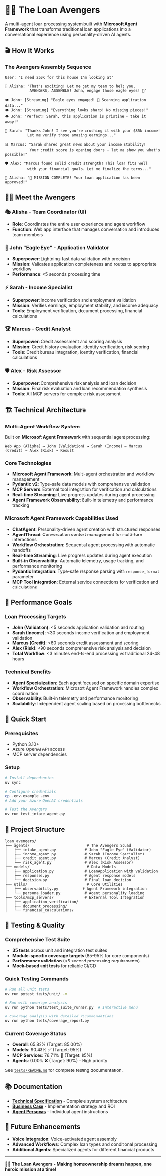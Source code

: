 # 🦸‍♂️ The Loan Avengers

A multi-agent loan processing system built with **Microsoft Agent Framework** that transforms traditional loan applications into a conversational experience using personality-driven AI agents.

## 🎬 **How It Works**

### **The Avengers Assembly Sequence**
```
User: "I need 250K for this house I'm looking at"

🌟 Alisha: "That's exciting! Let me get my team to help you.
           AVENGERS, ASSEMBLE! John, engage those eagle eyes! 🦅"

👁️ John: [Streaming] "Eagle eyes engaged! 🦅 Scanning application data..."
👁️ John: [Streaming] "Everything looks sharp! No missing pieces!"
👁️ John: "Perfect! Sarah, this application is pristine - take it away!"

💼 Sarah: "Thanks John! I see you're crushing it with your $85k income!
          Let me verify those amazing earnings..."

📊 Marcus: "Sarah shared great news about your income stability!
           Your credit score is opening doors - let me show you what's possible!"

🛡️ Alex: "Marcus found solid credit strength! This loan fits well
          with your financial goals. Let me finalize the terms..."

🌟 Alisha: "🎊 MISSION COMPLETE! Your loan application has been approved!"
```

## 🦸‍♂️ **Meet the Avengers**

### **🎭 Alisha - Team Coordinator (UI)**
- **Role**: Coordinates the entire user experience and agent workflow
- **Function**: Web app interface that manages conversation and introduces team members

### **🦅 John "Eagle Eye" - Application Validator**
- **Superpower**: Lightning-fast data validation with precision
- **Mission**: Validates application completeness and routes to appropriate workflow
- **Performance**: <5 seconds processing time

### **⚡ Sarah - Income Specialist**
- **Superpower**: Income verification and employment validation
- **Mission**: Verifies earnings, employment stability, and income adequacy
- **Tools**: Employment verification, document processing, financial calculations

### **🏆 Marcus - Credit Analyst**
- **Superpower**: Credit assessment and scoring analysis
- **Mission**: Credit history evaluation, identity verification, risk scoring
- **Tools**: Credit bureau integration, identity verification, financial calculations

### **🛡️ Alex - Risk Assessor**
- **Superpower**: Comprehensive risk analysis and loan decision
- **Mission**: Final risk evaluation and loan recommendation synthesis
- **Tools**: All MCP servers for complete risk assessment

## 🏗️ **Technical Architecture**

### **Multi-Agent Workflow System**
Built on **Microsoft Agent Framework** with sequential agent processing:

```
Web App (Alisha) → John (Validation) → Sarah (Income) → Marcus (Credit) → Alex (Risk) → Result
```

### **Core Technologies**
- **Microsoft Agent Framework**: Multi-agent orchestration and workflow management
- **Pydantic v2**: Type-safe data models with comprehensive validation
- **MCP Servers**: External tool integration for verification and calculations
- **Real-time Streaming**: Live progress updates during agent processing
- **Agent Framework Observability**: Built-in telemetry and performance tracking

### **Microsoft Agent Framework Capabilities Used**
- **ChatAgent**: Personality-driven agent creation with structured responses
- **AgentThread**: Conversation context management for multi-turn interactions
- **Workflow Orchestration**: Sequential agent processing with automatic handoffs
- **Real-time Streaming**: Live progress updates during agent execution
- **Built-in Observability**: Automatic telemetry, usage tracking, and performance monitoring
- **Pydantic Integration**: Type-safe response parsing with `response_format` parameter
- **MCP Tool Integration**: External service connections for verification and calculations

## 🎯 **Performance Goals**

### **Loan Processing Targets**
- **John (Validation)**: <5 seconds application validation and routing
- **Sarah (Income)**: <30 seconds income verification and employment validation
- **Marcus (Credit)**: <60 seconds credit assessment and scoring
- **Alex (Risk)**: <90 seconds comprehensive risk analysis and decision
- **Total Workflow**: <3 minutes end-to-end processing vs traditional 24-48 hours

### **Technical Benefits**
- **Agent Specialization**: Each agent focused on specific domain expertise
- **Workflow Orchestration**: Microsoft Agent Framework handles complex coordination
- **Observability**: Built-in telemetry and performance monitoring
- **Scalability**: Independent agent scaling based on processing bottlenecks

## 🚀 **Quick Start**

### **Prerequisites**
- Python 3.10+
- Azure OpenAI API access
- MCP server dependencies

### **Setup**
```bash
# Install dependencies
uv sync

# Configure credentials
cp .env.example .env
# Add your Azure OpenAI credentials

# Test the Avengers
uv run test_intake_agent.py
```

## 📁 **Project Structure**

```
loan_avengers/
├── agents/                          # The Avengers Squad
│   ├── intake_agent.py             # John "Eagle Eye" (Validator)
│   ├── income_agent.py             # Sarah (Income Specialist)
│   ├── credit_agent.py             # Marcus (Credit Analyst)
│   └── risk_agent.py               # Alex (Risk Assessor)
├── models/                          # Data Models
│   ├── application.py              # LoanApplication with validation
│   ├── responses.py                # Agent response models
│   └── decision.py                 # Final loan decision
├── utils/                           # Core Utilities
│   ├── observability.py           # Agent Framework integration
│   └── persona_loader.py           # Agent personality loading
├── tools/mcp_servers/              # External Tool Integration
│   ├── application_verification/
│   ├── document_processing/
│   └── financial_calculations/
```

## 🧪 **Testing & Quality**

### Comprehensive Test Suite
- **35 tests** across unit and integration test suites
- **Module-specific coverage targets** (85-95% for core components)
- **Performance validation** (<5 second processing requirements)
- **Mock-based unit tests** for reliable CI/CD

### Quick Testing Commands
```bash
# Run all unit tests
uv run pytest tests/unit/ -v

# Run with coverage analysis
uv run python tests/test_suite_runner.py  # Interactive menu

# Coverage analysis with detailed recommendations
uv run python tests/coverage_report.py
```

### Current Coverage Status
- **Overall**: 65.82% (Target: 85.00%)
- **Models**: 90.48% ✅ (Target: 95%)
- **MCP Services**: 76.71% 🔧 (Target: 85%)
- **Agents**: 0.00% ❌ (Target: 90%) - High priority

See [`tests/README.md`](tests/README.md) for complete testing documentation.

## 📚 **Documentation**

- **[Technical Specification](docs/technical-specification.md)** - Complete system architecture
- **[Business Case](docs/product/business-case.md)** - Implementation strategy and ROI
- **[Agent Personas](loan_avengers/agents/agent-persona/)** - Individual agent instructions

## 🎯 **Future Enhancements**

- **Voice Integration**: Voice-activated agent assembly
- **Advanced Workflows**: Complex loan types and conditional processing
- **Additional Agents**: Specialized agents for different financial products

---

**🦸‍♂️ The Loan Avengers - Making homeownership dreams happen, one heroic mission at a time!**
